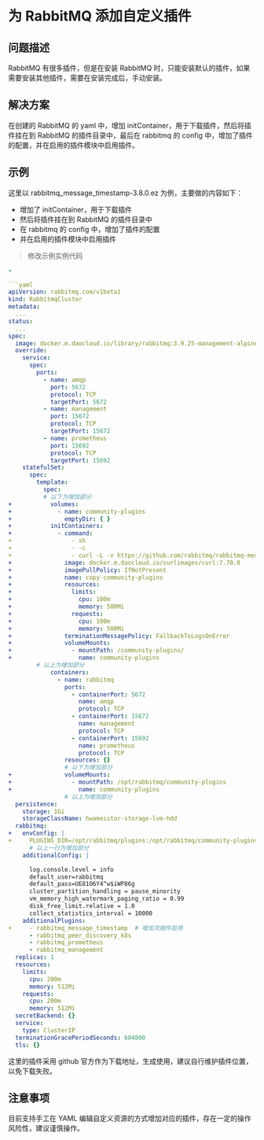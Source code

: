 # 为 RabbitMQ 添加自定义插件

## 问题描述

RabbitMQ 有很多插件，但是在安装 RabbitMQ 时，只能安装默认的插件，如果需要安装其他插件，需要在安装完成后，手动安装。

## 解决方案

在创建的 RabbitMQ 的 yaml 中，增加 initContainer，用于下载插件，然后将插件挂在到 RabbitMQ 的插件目录中，最后在 rabbitmq 的 config 中，增加了插件的配置，并在启用的插件模块中启用插件。

## 示例

这里以 rabbitmq_message_timestamp-3.8.0.ez 为例，主要做的内容如下：

- 增加了 initContainer，用于下载插件
- 然后将插件挂在到 RabbitMQ 的插件目录中
- 在 rabbitmq 的 config 中，增加了插件的配置
- 并在启用的插件模块中启用插件

> 修改示例实例代码

```yaml
- 

```yaml
apiVersion: rabbitmq.com/v1beta1
kind: RabbitmqCluster
metadata:
  ...
status:
  ...
spec:
  image: docker.m.daocloud.io/library/rabbitmq:3.9.25-management-alpine
  override:
    service:
      spec:
        ports:
          - name: amqp
            port: 5672
            protocol: TCP
            targetPort: 5672
          - name: management
            port: 15672
            protocol: TCP
            targetPort: 15672
          - name: prometheus
            port: 15692
            protocol: TCP
            targetPort: 15692
    statefulSet:
      spec:
        template:
          spec:
          # 以下为增加部分
+           volumes:
+             - name: community-plugins
+               emptyDir: { }
+           initContainers:
+             - command:
+                 - sh
+                 - -c
+                 - curl -L -v https://github.com/rabbitmq/rabbitmq-message-timestamp/releases/download/v3.8.0/rabbitmq_message_timestamp-3.8.0.ez --output rabbitmq_message_timestamp-3.8.0.ez
+               image: docker.m.daocloud.io/curlimages/curl:7.70.0
+               imagePullPolicy: IfNotPresent
+               name: copy-community-plugins
+               resources:
+                 limits:
+                   cpu: 100m
+                   memory: 500Mi
+                 requests:
+                   cpu: 100m
+                   memory: 500Mi
+               terminationMessagePolicy: FallbackToLogsOnError
+               volumeMounts:
+                 - mountPath: /community-plugins/
+                   name: community-plugins
        # 以上为增加部分
            containers:
              - name: rabbitmq
                ports:
                  - containerPort: 5672
                    name: amqp
                    protocol: TCP
                  - containerPort: 15672
                    name: management
                    protocol: TCP
                  - containerPort: 15692
                    name: prometheus
                    protocol: TCP
                resources: {}
                # 以下为增加部分
+               volumeMounts:
+                 - mountPath: /opt/rabbitmq/community-plugins
+                   name: community-plugins
                # 以上为增加部分
  persistence:
    storage: 1Gi
    storageClassName: hwameistor-storage-lvm-hdd
  rabbitmq:
+   envConfig: |
+     PLUGINS_DIR=/opt/rabbitmq/plugins:/opt/rabbitmq/community-plugins
      # 以上一行为增加部分
    additionalConfig: |

      log.console.level = info
      default_user=rabbitmq
      default_pass=UE81O6Y4^w$iWP86g
      cluster_partition_handling = pause_minority
      vm_memory_high_watermark_paging_ratio = 0.99
      disk_free_limit.relative = 1.0
      collect_statistics_interval = 10000
    additionalPlugins:
+     - rabbitmq_message_timestamp  # 增加次插件启用
      - rabbitmq_peer_discovery_k8s
      - rabbitmq_prometheus
      - rabbitmq_management
  replicas: 1
  resources:
    limits:
      cpu: 200m
      memory: 512Mi
    requests:
      cpu: 200m
      memory: 512Mi
  secretBackend: {}
  service:
    type: ClusterIP
  terminationGracePeriodSeconds: 604800
  tls: {}
```

这里的插件采用 github 官方作为下载地址，生成使用，建议自行维护插件位置，以免下载失败。

## 注意事项

目前支持手工在 YAML 编辑自定义资源的方式增加对应的插件，存在一定的操作风险性，建议谨慎操作。
